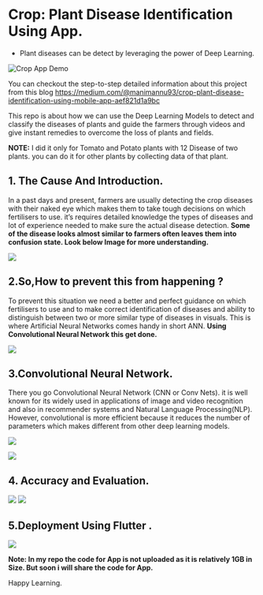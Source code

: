 # **Crop: Plant Disease Identification Using App.**

- Plant diseases can be detect by leveraging the power of Deep Learning.

![Crop App Demo](https://github.com/Manikanta-Munnangi/CROP---Plant-Disease-Identification-Using-App/blob/master/Images-src/CropPoster.png)

You can checkout the step-to-step detailed information about this project from this blog https://medium.com/@manimannu93/crop-plant-disease-identification-using-mobile-app-aef821d1a9bc

This repo is about how we can use the Deep Learning Models to detect and classify the diseases of plants and guide the farmers through videos and give instant remedies to overcome the loss of plants and fields.

**NOTE:** I did it only for Tomato and Potato plants with 12 Disease of two plants. you can do it for other plants by collecting data of that plant.

## 1. The Cause And Introduction.
In a past days and present, farmers are usually detecting the crop diseases with their naked eye which makes them to take tough decisions on which fertilisers to use. it’s requires detailed knowledge the types of diseases and lot of experience needed to make sure the actual disease detection. **Some of the disease looks almost similar to farmers often leaves them into confusion state. Look below Image for more understanding.**

![](https://github.com/Manikanta-Munnangi/CROP---Plant-Disease-Identification-Using-App/blob/master/Images-src/SimilarDiseases.png)

## 2.So,How to prevent this from happening ?
To prevent this situation we need a better and perfect guidance on which fertilisers to use and to make correct identification of diseases and ability to distinguish between two or more similar type of diseases in visuals.
This is where Artificial Neural Networks comes handy in short ANN. **Using Convolutional Neural Network this get done.**

![](https://github.com/Manikanta-Munnangi/CROP---Plant-Disease-Identification-Using-App/blob/master/Images-src/Simple-VS-DeepLearning.jpeg)

## 3.Convolutional Neural Network.

There you go Convolutional Neural Network (CNN or Conv Nets). it is well known for its widely used in applications of image and video recognition and also in recommender systems and Natural Language Processing(NLP). However, convolutional is more efficient because it reduces the number of parameters which makes different from other deep learning models.

![](https://github.com/Manikanta-Munnangi/CROP---Plant-Disease-Identification-Using-App/blob/master/Images-src/InternalBlockOfCNN.png)

![](https://github.com/Manikanta-Munnangi/CROP---Plant-Disease-Identification-Using-App/blob/master/Images-src/Keras-Tensorflow.png)

## 4. Accuracy and Evaluation.
![](https://github.com/Manikanta-Munnangi/CROP---Plant-Disease-Identification-Using-App/blob/master/Images-src/Acc.png)
![](https://github.com/Manikanta-Munnangi/CROP---Plant-Disease-Identification-Using-App/blob/master/Images-src/ResultCrop.jpeg)

## 5.Deployment Using Flutter .
![](https://github.com/Manikanta-Munnangi/CROP---Plant-Disease-Identification-Using-App/blob/master/Images-src/AppAsset.png)

**Note: In my repo the code for App is not uploaded as it is relatively 1GB in Size. But soon i will share the code for App.**

Happy Learning.
